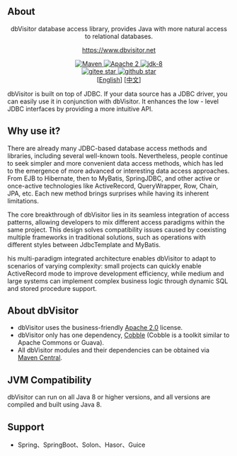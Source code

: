 About
------------------------------------

<p align="center">
	dbVisitor database access library, provides Java with more natural access to relational databases.
</p>

<p align="center">
	<a href="https://www.dbvisitor.net">https://www.dbvisitor.net</a>
</p>

<p align="center">
    <a target="_blank" href="https://central.sonatype.com/artifact/net.hasor/dbvisitor">
        <img src="https://img.shields.io/maven-central/v/net.hasor/dbvisitor.svg?label=Maven%20Central" alt="Maven" />
    </a>
    <a target="_blank" href="LICENSE">
		<img src="https://img.shields.io/:License-Apache2-blue.svg" alt="Apache 2" />
	</a>
    <a target="_blank" href="https://www.oracle.com/java/technologies/javase/javase-jdk8-downloads.html">
		<img src="https://img.shields.io/badge/JDK-8-green.svg" alt="jdk-8" />
	</a>
    <br />
    <a target="_blank" href='https://gitee.com/opensolon/solon/stargazers'>
		<img src='https://gitee.com/opensolon/solon/badge/star.svg' alt='gitee star'/>
	</a>
    <a target="_blank" href='https://github.com/opensolon/solon/stargazers'>
		<img src="https://img.shields.io/github/stars/opensolon/solon.svg?style=flat&logo=github" alt="github star"/>
	</a>
    <br />
    [<a target="_blank" href='./README.en.md'>English</a>]
    [<a target="_blank" href='./README.cn.md'>中文</a>]
</p>

dbVisitor is built on top of JDBC. If your data source has a JDBC driver, you can easily use it in conjunction with dbVisitor. It enhances the low - level JDBC interfaces by providing a more intuitive API.

## Why use it?

There are already many JDBC-based database access methods and libraries, including several well-known tools. Nevertheless, people continue to seek simpler and more convenient data access methods, which has led to the emergence of more advanced or interesting data access approaches. From EJB to Hibernate, then to MyBatis, SpringJDBC, and other active or once-active technologies like ActiveRecord, QueryWrapper, Row, Chain, JPA, etc. Each new method brings surprises while having its inherent limitations.

The core breakthrough of dbVisitor lies in its seamless integration of access patterns, allowing developers to mix different access paradigms within the same project. This design solves compatibility issues caused by coexisting multiple frameworks in traditional solutions, such as operations with different styles between JdbcTemplate and MyBatis.

his multi-paradigm integrated architecture enables dbVisitor to adapt to scenarios of varying complexity: small projects can quickly enable ActiveRecord mode to improve development efficiency, while medium and large systems can implement complex business logic through dynamic SQL and stored procedure support.

## About dbVisitor

- dbVisitor uses the business-friendly [Apache 2.0](https://www.apache.org/licenses/LICENSE-2.0.html) license.
- dbVisitor only has one dependency, [Cobble](https://gitee.com/zycgit/cobble) (Cobble is a toolkit similar to Apache Commons or Guava).
- All dbVisitor modules and their dependencies can be obtained via [Maven Central](https://central.sonatype.com/search?q=dbvisitor).

## JVM Compatibility

dbVisitor can run on all Java 8 or higher versions, and all versions are compiled and built using Java 8.

## Support

- Spring、SpringBoot、Solon、Hasor、Guice

